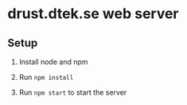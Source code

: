 # drust.dtek.se web server

## Setup

1. Install node and npm

2. Run `npm install`

3. Run `npm start` to start the server
